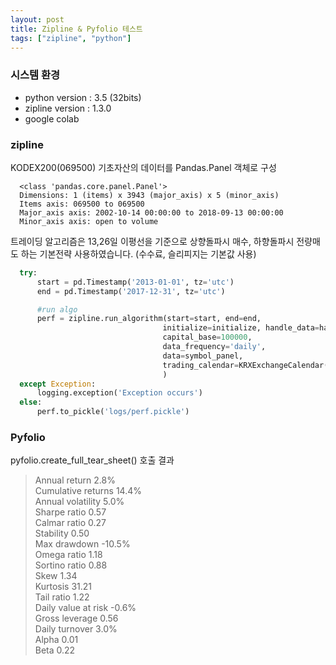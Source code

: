 ```yaml
---
layout: post
title: Zipline & Pyfolio 테스트
tags: ["zipline", "python"]
---
```


### 시스템 환경
* python version : 3.5 (32bits)
* zipline version : 1.3.0
* google colab

### zipline 
KODEX200(069500) 기초자산의 데이터를 Pandas.Panel 객체로 구성

```
  <class 'pandas.core.panel.Panel'>
  Dimensions: 1 (items) x 3943 (major_axis) x 5 (minor_axis)
  Items axis: 069500 to 069500
  Major_axis axis: 2002-10-14 00:00:00 to 2018-09-13 00:00:00
  Minor_axis axis: open to volume
```

트레이딩 알고리즘은 13,26일 이평선을 기준으로 상향돌파시 매수, 하향돌파시 전량매도 하는 기본전략 사용하였습니다.
(수수료, 슬리피지는 기본값 사용)

```python
  try:    
      start = pd.Timestamp('2013-01-01', tz='utc')
      end = pd.Timestamp('2017-12-31', tz='utc')

      #run algo
      perf = zipline.run_algorithm(start=start, end=end,
                                  initialize=initialize, handle_data=handle_data,
                                  capital_base=100000,
                                  data_frequency='daily', 
                                  data=symbol_panel,
                                  trading_calendar=KRXExchangeCalendar()
                                  )
  except Exception:
      logging.exception('Exception occurs')
  else:
      perf.to_pickle('logs/perf.pickle')
```

### Pyfolio

pyfolio.create_full_tear_sheet() 호출 결과

> Annual return 2.8%  
> Cumulative returns 14.4%  
> Annual volatility 5.0%  
> Sharpe ratio 0.57  
> Calmar ratio 0.27  
> Stability 0.50  
> Max drawdown -10.5%  
> Omega ratio 1.18  
> Sortino ratio 0.88  
> Skew 1.34  
> Kurtosis 31.21  
> Tail ratio 1.22  
> Daily value at risk -0.6%  
> Gross leverage 0.56  
> Daily turnover 3.0%  
> Alpha 0.01  
> Beta 0.22
